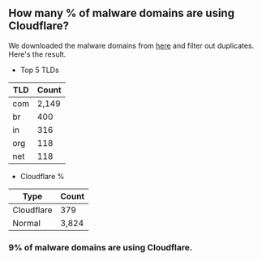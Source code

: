 ## How many % of malware domains are using Cloudflare?


We downloaded the malware domains from [here](https://urlhaus.abuse.ch) and filter out duplicates.
Here's the result.


[//]: # (start replacement)


- Top 5 TLDs

| TLD | Count |
| --- | --- |
| com | 2,149 |
| br | 400 |
| in | 316 |
| org | 118 |
| net | 118 |


- Cloudflare %

| Type | Count |
| --- | --- |
| Cloudflare | 379 |
| Normal | 3,824 |


### 9% of malware domains are using Cloudflare.